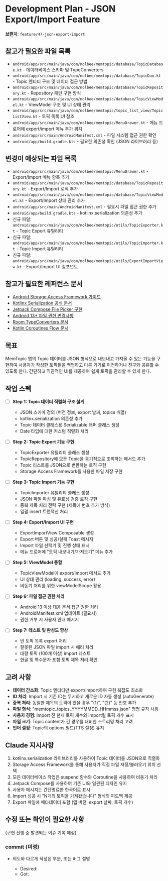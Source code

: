 # Development Plan - JSON Export/Import Feature

**브랜치**: `feature/47-json-export-import`

## 참고가 필요한 파일 목록

- `android/app/src/main/java/com/nolbee/memtopic/database/TopicDatabase.kt` - 데이터베이스 스키마 및 TypeConverters
- `android/app/src/main/java/com/nolbee/memtopic/database/TopicDao.kt` - Topic 엔티티 구조 및 데이터 접근 방법
- `android/app/src/main/java/com/nolbee/memtopic/database/TopicRepository.kt` - Repository 패턴 구현 방식
- `android/app/src/main/java/com/nolbee/memtopic/database/TopicViewModel.kt` - ViewModel 구조 및 UI 상태 관리
- `android/app/src/main/java/com/nolbee/memtopic/topic_list_view/TopicListView.kt` - 토픽 목록 UI 참조
- `android/app/src/main/java/com/nolbee/memtopic/MenuDrawer.kt` - 메뉴 드로어에 export/import 메뉴 추가 위치
- `android/app/src/main/AndroidManifest.xml` - 파일 시스템 접근 권한 확인
- `android/app/build.gradle.kts` - 필요한 의존성 확인 (JSON 라이브러리 등)

## 변경이 예상되는 파일 목록

- `android/app/src/main/java/com/nolbee/memtopic/MenuDrawer.kt` - Export/Import 메뉴 항목 추가
- `android/app/src/main/java/com/nolbee/memtopic/database/TopicRepository.kt` - Export/Import 로직 추가
- `android/app/src/main/java/com/nolbee/memtopic/database/TopicViewModel.kt` - Export/Import 상태 관리 추가
- `android/app/src/main/AndroidManifest.xml` - 필요시 파일 접근 권한 추가
- `android/app/build.gradle.kts` - kotlinx.serialization 의존성 추가
- 신규 파일: `android/app/src/main/java/com/nolbee/memtopic/utils/TopicExporter.kt` - Topic Export 유틸리티
- 신규 파일: `android/app/src/main/java/com/nolbee/memtopic/utils/TopicImporter.kt` - Topic Import 유틸리티
- 신규 파일: `android/app/src/main/java/com/nolbee/memtopic/utils/ExportImportView.kt` - Export/Import UI 컴포넌트

## 참고가 필요한 레퍼런스 문서

- [Android Storage Access Framework 가이드](https://developer.android.com/guide/topics/providers/document-provider)
- [Kotlinx Serialization 공식 문서](https://github.com/Kotlin/kotlinx.serialization/blob/master/docs/basic-serialization.md)
- [Jetpack Compose File Picker 구현](https://developer.android.com/training/data-storage/shared/documents-files)
- [Android 13+ 파일 권한 변경사항](https://developer.android.com/about/versions/13/behavior-changes-13#granular-media-permissions)
- [Room TypeConverters 문서](https://developer.android.com/training/data-storage/room/referencing-data)
- [Kotlin Coroutines Flow 문서](https://kotlinlang.org/docs/flow.html)

## 목표

MemTopic 앱의 Topic 데이터를 JSON 형식으로 내보내고 가져올 수 있는 기능을 구현하여 사용자가 작성한 토픽들을 백업하고 다른 기기로 이전하거나 친구와 공유할 수 있도록 한다. 간단하고 직관적인 UI를 제공하여 쉽게 토픽을 관리할 수 있게 한다.

## 작업 스펙

- [ ] **Step 1: Topic 데이터 직렬화 구조 설계**
  - JSON 스키마 정의 (버전 정보, export 날짜, topics 배열)
  - kotlinx.serialization 의존성 추가
  - Topic 데이터 클래스용 Serializable 래퍼 클래스 생성
  - Date 타입에 대한 커스텀 직렬화 처리

- [ ] **Step 2: Topic Export 기능 구현**
  - TopicExporter 유틸리티 클래스 생성
  - TopicRepository에 모든 Topic을 동기적으로 조회하는 메서드 추가
  - Topic 리스트를 JSON으로 변환하는 로직 구현
  - Storage Access Framework를 사용한 파일 저장 구현

- [ ] **Step 3: Topic Import 기능 구현**  
  - TopicImporter 유틸리티 클래스 생성
  - JSON 파일 파싱 및 유효성 검증 로직 구현
  - 중복 제목 처리 전략 구현 (제목에 번호 추가 방식)
  - 일괄 insert 트랜잭션 처리

- [ ] **Step 4: Export/Import UI 구현**
  - ExportImportView Composable 생성
  - Export 버튼 및 성공/실패 Toast 메시지
  - Import 파일 선택기 및 진행 상태 표시
  - 메뉴 드로어에 "토픽 내보내기/가져오기" 메뉴 추가

- [ ] **Step 5: ViewModel 통합**
  - TopicViewModel에 export/import 메서드 추가
  - UI 상태 관리 (loading, success, error)
  - 비동기 처리를 위한 viewModelScope 활용

- [ ] **Step 6: 파일 접근 권한 처리**
  - Android 13 이상 대응 문서 접근 권한 처리
  - AndroidManifest.xml 업데이트 (필요시)
  - 권한 거부 시 사용자 안내 메시지

- [ ] **Step 7: 테스트 및 완성도 향상**
  - 빈 토픽 목록 export 처리
  - 잘못된 JSON 파일 import 시 에러 처리
  - 대량 토픽 (100개 이상) import 테스트
  - 한글 및 특수문자 포함 토픽 제목 처리 확인

## 고려 사항

- **데이터 간소화**: Topic 엔티티만 export/import하여 구현 복잡도 최소화
- **ID 처리**: Import 시 기존 ID는 무시하고 새로운 ID 자동 생성 (autoGenerate)
- **중복 처리**: 동일한 제목의 토픽이 있을 경우 "(1)", "(2)" 등 번호 추가
- **파일 형식**: "memtopic_topics_YYYYMMDD_HHmmss.json" 명명 규칙 사용
- **사용자 경험**: Import 전 현재 토픽 개수와 import될 토픽 개수 표시
- **파일 크기**: Topic content가 긴 경우를 대비한 스트리밍 처리 고려
- **언어 설정**: Topic의 options 필드(TTS 설정) 유지

## Claude 지시사항

1. kotlinx.serialization 라이브러리를 사용하여 Topic 데이터를 JSON으로 직렬화
2. Storage Access Framework를 통해 사용자가 직접 파일 저장/불러오기 위치 선택
3. 모든 데이터베이스 작업은 suspend 함수와 Coroutine을 사용하여 비동기 처리
4. Jetpack Compose를 사용하여 기존 UI와 일관된 디자인 유지
5. 사용자 메시지는 간단명료한 한국어로 표시
6. Import 성공 시 "N개의 토픽을 가져왔습니다" 형식의 피드백 제공
7. Export 파일에 메타데이터 포함 (앱 버전, export 날짜, 토픽 개수)

## 수정 또는 확인이 필요한 사항

(구현 진행 중 발견되는 이슈 기록 예정)

### commit {미정}

- 의도와 다르게 작성된 부분, 또는 버그 설명

  - Desired:
  - Got:
